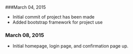 ###March 04, 2015

- Initial commit of project has been made
- Added bootstrap framework for project use

### March 08, 2015
- Initial homepage, login page, and confirmation page up.
